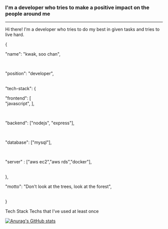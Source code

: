 
### I'm a developer who tries to make a positive impact on the people around me 
----

Hi there! I'm a developer who tries to do my best in given tasks and tries to live hard.

{ <br>
  <p>"name": "kwak, soo chan",</p>
  <br>
  <p>"position": "developer",</p>
  <br>
  "tech-stack": {
  <br>
  <p> "frontend": [
    <br>
          "javascript",
    ],<p>
    <br>
    <p>"backend": ["nodejs", "express"],</p>
    <br>
    <p>"database": ["mysql"],</p>
    <br>
    <p>"server" : ["aws ec2","aws rds","docker"],</p>
    <br>
  },
  <p>"motto": "Don't look at the trees, look at the forest",</p>
  <br>
}


Tech Stack 
Techs that I've used at least once 








[![Anurag's GitHub stats](https://github-readme-stats.vercel.app/api?username=sooochan&hide=contribs,stars)](https://github.com/anuraghazra/github-readme-stats)